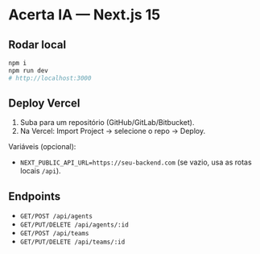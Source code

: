# Acerta IA — Next.js 15

## Rodar local
```bash
npm i
npm run dev
# http://localhost:3000
```

## Deploy Vercel
1. Suba para um repositório (GitHub/GitLab/Bitbucket).
2. Na Vercel: Import Project → selecione o repo → Deploy.

Variáveis (opcional):
- `NEXT_PUBLIC_API_URL=https://seu-backend.com` (se vazio, usa as rotas locais `/api`).

## Endpoints
- `GET/POST /api/agents`
- `GET/PUT/DELETE /api/agents/:id`
- `GET/POST /api/teams`
- `GET/PUT/DELETE /api/teams/:id`
